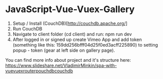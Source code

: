 # JavaScript-Vue-Vuex-Gallery

1. Setup / Install (CouchDB)[http://couchdb.apache.org/]
2. Run CouchDB
3. Navigate to client folder (cd client) and run: npm run dev
4. After logged in or signed up create Vimeo App and add token (something like this: 159dd256bfff04d25f0ed3acff225890) to setting popup - token (gear at left side on gallery page).

You can find more info about project and it's structure here: 
https://www.slideshare.net/VladimirMinkin/spa-with-vuevuexrouterpouchdbcouchdb
